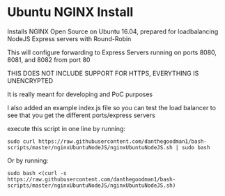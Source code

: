 # Ubuntu NGINX Install
Installs NGINX Open Source on Ubuntu 16.04, prepared for loadbalancing NodeJS Express servers with Round-Robin

This will configure forwarding to Express Servers running on ports 8080, 8081, and 8082 from port 80

THIS DOES NOT INCLUDE SUPPORT FOR HTTPS, EVERYTHING IS UNENCRYPTED

It is really meant for developing and PoC purposes

I also added an example index.js file so you can test the load balancer to see that you get the different ports/express servers

execute this script in one line by running:

`sudo curl https://raw.githubusercontent.com/danthegoodman1/bash-scripts/master/nginxUbuntuNodeJS/nginxUbuntuNodeJS.sh | sudo bash`



Or by running:

`sudo bash <(curl -s https://raw.githubusercontent.com/danthegoodman1/bash-scripts/master/nginxUbuntuNodeJS/nginxUbuntuNodeJS.sh)`
